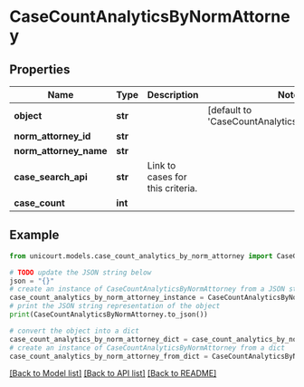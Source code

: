 # CaseCountAnalyticsByNormAttorney


## Properties

Name | Type | Description | Notes
------------ | ------------- | ------------- | -------------
**object** | **str** |  | [default to 'CaseCountAnalyticsByNormAttorney']
**norm_attorney_id** | **str** |  | 
**norm_attorney_name** | **str** |  | 
**case_search_api** | **str** | Link to cases for this criteria. | 
**case_count** | **int** |  | 

## Example

```python
from unicourt.models.case_count_analytics_by_norm_attorney import CaseCountAnalyticsByNormAttorney

# TODO update the JSON string below
json = "{}"
# create an instance of CaseCountAnalyticsByNormAttorney from a JSON string
case_count_analytics_by_norm_attorney_instance = CaseCountAnalyticsByNormAttorney.from_json(json)
# print the JSON string representation of the object
print(CaseCountAnalyticsByNormAttorney.to_json())

# convert the object into a dict
case_count_analytics_by_norm_attorney_dict = case_count_analytics_by_norm_attorney_instance.to_dict()
# create an instance of CaseCountAnalyticsByNormAttorney from a dict
case_count_analytics_by_norm_attorney_from_dict = CaseCountAnalyticsByNormAttorney.from_dict(case_count_analytics_by_norm_attorney_dict)
```
[[Back to Model list]](../README.md#documentation-for-models) [[Back to API list]](../README.md#documentation-for-api-endpoints) [[Back to README]](../README.md)


